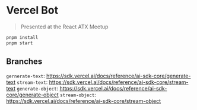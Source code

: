 # Vercel Bot

> Presented at the React ATX Meetup

```bash
pnpm install
pnpm start
```

## Branches

`gernerate-text`: https://sdk.vercel.ai/docs/reference/ai-sdk-core/generate-text
`stream-text`: https://sdk.vercel.ai/docs/reference/ai-sdk-core/stream-text
`generate-object`: https://sdk.vercel.ai/docs/reference/ai-sdk-core/generate-object
`stream-object`: https://sdk.vercel.ai/docs/reference/ai-sdk-core/stream-object
